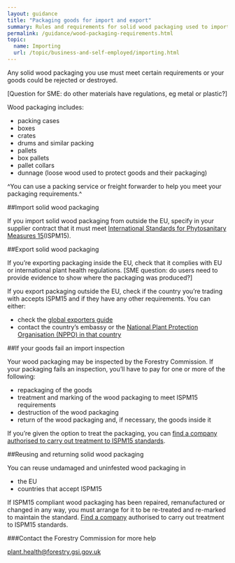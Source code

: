 ```yaml
---
layout: guidance
title: "Packaging goods for import and export"
summary: Rules and requirements for solid wood packaging used to import and export goods, including wooden crates, drums and pallets.
permalink: /guidance/wood-packaging-requirements.html
topic:
  name: Importing
  url: /topic/business-and-self-employed/importing.html
---
```

Any solid wood packaging you use must meet certain requirements or your goods could be rejected or destroyed.

[Question for SME: do other materials have regulations, eg metal or plastic?]

Wood packaging includes:

- packing cases
- boxes
- crates
- drums and similar packing
- pallets
- box pallets
- pallet collars
- dunnage (loose wood used to protect goods and their packaging)

^You can use a packing service or freight forwarder to help you meet your packaging requirements.^

##Import solid wood packaging

If you import solid wood packaging from outside the EU, specify in your supplier contract that it must meet [International Standards for Phytosanitary Measures 15](http://www.forestry.gov.uk/pdf/fcph004.pdf/$file/fcph004.pdf)(ISPM15).

##Export solid wood packaging

If you’re exporting packaging inside the EU, check that it  complies with EU or international plant health regulations.
[SME question: do users need to provide evidence to show where the packaging was produced?]

If you export packaging outside the EU, check if the country you’re trading with accepts ISPM15 and if they have any other requirements. You can either:

- check the [global exporters guide](http://www.timcon.org/ISPM15/ISPM15GlobalGuide.asp)
- contact the country’s embassy or the [National Plant Protection Organisation (NPPO) in that country](https://www.ippc.int/en/partners/regional-plant-protection-organizations)

##If your goods fail an import inspection

Your wood packaging may be inspected by the Forestry Commission. If your packaging fails an inspection, you’ll have to pay for one or more of the following:

- repackaging  of the goods
- treatment and marking of the wood packaging to meet ISPM15 requirements
- destruction of the wood packaging
- return of the wood packaging and, if necessary, the goods inside it

If you’re given the option to treat the packaging, you can [find a company authorised to carry out treatment to ISPM15 standards](http://www.timcon.org/FindASupplier/Default.asp).

##Reusing and returning solid  wood packaging

 You can reuse undamaged and uninfested wood packaging in 

- the EU
- countries that accept ISPM15

If ISPM15 compliant  wood packaging has been repaired, remanufactured or changed in any way, you must arrange for it to be re-treated and re-marked to maintain the standard. [Find a company]((http://www.timcon.org/FindASupplier/Default.asp)) authorised to carry out treatment to ISPM15 standards.

###Contact the Forestry Commission for more help

[plant.health@forestry.gsi.gov.uk](mailto:plant.health@forestry.gsi.gov.uk)
